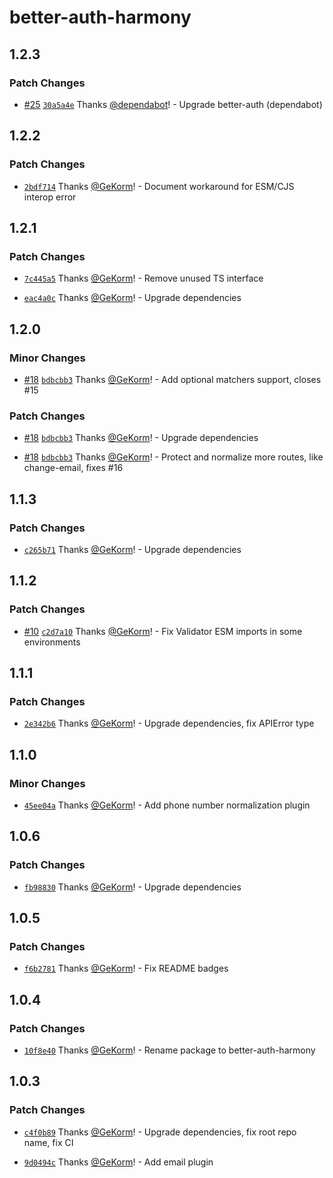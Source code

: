 # better-auth-harmony

## 1.2.3

### Patch Changes

- [#25](https://github.com/GeKorm/better-auth-harmony/pull/25)
  [`30a5a4e`](https://github.com/GeKorm/better-auth-harmony/commit/30a5a4e04e579afb27624ceae7cfdf26c00d5ec8)
  Thanks [@dependabot](https://github.com/apps/dependabot)! - Upgrade better-auth (dependabot)

## 1.2.2

### Patch Changes

- [`2bdf714`](https://github.com/GeKorm/better-auth-harmony/commit/2bdf714ac25f1298481490e1a3be02aec56bdacc)
  Thanks [@GeKorm](https://github.com/GeKorm)! - Document workaround for ESM/CJS interop error

## 1.2.1

### Patch Changes

- [`7c445a5`](https://github.com/GeKorm/better-auth-harmony/commit/7c445a5e5363d8a5e63447f871ffa195eb5eb9b7)
  Thanks [@GeKorm](https://github.com/GeKorm)! - Remove unused TS interface

- [`eac4a0c`](https://github.com/GeKorm/better-auth-harmony/commit/eac4a0c1da650986521a1a15e77d576cb5a4bfe5)
  Thanks [@GeKorm](https://github.com/GeKorm)! - Upgrade dependencies

## 1.2.0

### Minor Changes

- [#18](https://github.com/GeKorm/better-auth-harmony/pull/18)
  [`bdbcbb3`](https://github.com/GeKorm/better-auth-harmony/commit/bdbcbb3f3ba9f226e988fc6925ced6a04d346852)
  Thanks [@GeKorm](https://github.com/GeKorm)! - Add optional matchers support, closes #15

### Patch Changes

- [#18](https://github.com/GeKorm/better-auth-harmony/pull/18)
  [`bdbcbb3`](https://github.com/GeKorm/better-auth-harmony/commit/bdbcbb3f3ba9f226e988fc6925ced6a04d346852)
  Thanks [@GeKorm](https://github.com/GeKorm)! - Upgrade dependencies

- [#18](https://github.com/GeKorm/better-auth-harmony/pull/18)
  [`bdbcbb3`](https://github.com/GeKorm/better-auth-harmony/commit/bdbcbb3f3ba9f226e988fc6925ced6a04d346852)
  Thanks [@GeKorm](https://github.com/GeKorm)! - Protect and normalize more routes, like
  change-email, fixes #16

## 1.1.3

### Patch Changes

- [`c265b71`](https://github.com/GeKorm/better-auth-harmony/commit/c265b7100dd6577e697cb593fb58af73df1d1dbf)
  Thanks [@GeKorm](https://github.com/GeKorm)! - Upgrade dependencies

## 1.1.2

### Patch Changes

- [#10](https://github.com/GeKorm/better-auth-harmony/pull/10)
  [`c2d7a10`](https://github.com/GeKorm/better-auth-harmony/commit/c2d7a10f23b62f3a4239c388e8c5075d0eac7b40)
  Thanks [@GeKorm](https://github.com/GeKorm)! - Fix Validator ESM imports in some environments

## 1.1.1

### Patch Changes

- [`2e342b6`](https://github.com/GeKorm/better-auth-harmony/commit/2e342b62020c1bf8b50dafbe29b7b8161d21d28b)
  Thanks [@GeKorm](https://github.com/GeKorm)! - Upgrade dependencies, fix APIError type

## 1.1.0

### Minor Changes

- [`45ee04a`](https://github.com/GeKorm/better-auth-harmony/commit/45ee04ab43e0815f9101b3523cf5c8e74faaed23)
  Thanks [@GeKorm](https://github.com/GeKorm)! - Add phone number normalization plugin

## 1.0.6

### Patch Changes

- [`fb98830`](https://github.com/GeKorm/better-auth-harmony/commit/fb98830d1dc598fa08cb5ce511f34a39ac78ce4e)
  Thanks [@GeKorm](https://github.com/GeKorm)! - Upgrade dependencies

## 1.0.5

### Patch Changes

- [`f6b2781`](https://github.com/GeKorm/better-auth-harmony/commit/f6b2781df5feb10eb9ec10b6656f0d3a0a2b9666)
  Thanks [@GeKorm](https://github.com/GeKorm)! - Fix README badges

## 1.0.4

### Patch Changes

- [`10f8e40`](https://github.com/GeKorm/better-auth-harmony/commit/10f8e4070506300f650256d01b4750da7be7319f)
  Thanks [@GeKorm](https://github.com/GeKorm)! - Rename package to better-auth-harmony

## 1.0.3

### Patch Changes

- [`c4f0b89`](https://github.com/GeKorm/better-auth-harmony/commit/c4f0b89b69bbda2ac0d520a29929d236d83490cd)
  Thanks [@GeKorm](https://github.com/GeKorm)! - Upgrade dependencies, fix root repo name, fix CI

- [`9d0494c`](https://github.com/GeKorm/better-auth-harmony/commit/9d0494c12b62f6e776dd0bc6ba84c601902aae3c)
  Thanks [@GeKorm](https://github.com/GeKorm)! - Add email plugin
